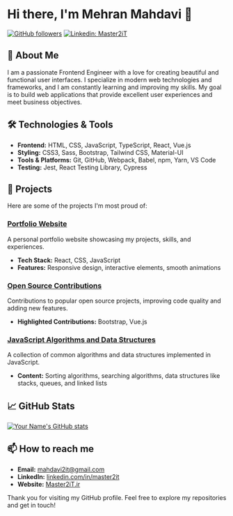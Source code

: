 # Hi there, I'm Mehran Mahdavi 👋

[![GitHub followers](https://img.shields.io/github/followers/master2it?label=Follow&style=social)](https://github.com/Master2iT)
[![Linkedin: Master2iT](https://img.shields.io/badge/-FollowMe-Linkedin-blue?style=flat-square&logo=Linkedin&logoColor=white&link=https://www.linkedin.com/in/mehran-mahdavi/)](https://www.linkedin.com/in/mehran-mahdavi/)

## 🚀 About Me
I am a passionate Frontend Engineer with a love for creating beautiful and functional user interfaces. I specialize in modern web technologies and frameworks, and I am constantly learning and improving my skills. My goal is to build web applications that provide excellent user experiences and meet business objectives.

## 🛠️ Technologies & Tools
- **Frontend:** HTML, CSS, JavaScript, TypeScript, React, Vue.js
- **Styling:** CSS3, Sass, Bootstrap, Tailwind CSS, Material-UI
- **Tools & Platforms:** Git, GitHub, Webpack, Babel, npm, Yarn, VS Code
- **Testing:** Jest, React Testing Library, Cypress

## 🌟 Projects
Here are some of the projects I'm most proud of:

### [Portfolio Website](https://github.com/master2it/portfolio)
A personal portfolio website showcasing my projects, skills, and experiences.

- **Tech Stack:** React, CSS, JavaScript
- **Features:** Responsive design, interactive elements, smooth animations

### [Open Source Contributions](https://github.com/master2it/contributions)
Contributions to popular open source projects, improving code quality and adding new features.

- **Highlighted Contributions:** Bootstrap, Vue.js

### [JavaScript Algorithms and Data Structures](https://github.com/master2it/js-algorithms)
A collection of common algorithms and data structures implemented in JavaScript.

- **Content:** Sorting algorithms, searching algorithms, data structures like stacks, queues, and linked lists

## 📈 GitHub Stats
[![Your Name's GitHub stats](https://github-readme-stats.vercel.app/api?username=master2it&show_icons=true&theme=radical)](https://github.com/master2it)

## 📫 How to reach me
- **Email:** [mahdavi2it@gmail.com](mailto:mahdavi2it@gmail.com)
- **LinkedIn:** [linkedin.com/in/master2it](https://www.linkedin.com/in/master2it/)
- **Website:** [Master2iT.ir](https://www.Master2iT.ir)

Thank you for visiting my GitHub profile. Feel free to explore my repositories and get in touch!
